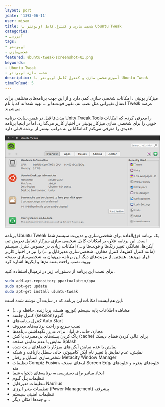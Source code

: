 ```yaml
---
layout: post
jdate: '1393-06-11'
user: misam
title: شخصی سازی و کنترل کامل اوبونتو با Ubuntu Tweak
categories:
- آموزشی
tags:
- اوبونتو
- شخصی‌سازی
featured: ubuntu-tweak-screenshot-01.png
keywords:
- Ubuntu Tweak
- شخصی سازی اوبونتو
description: آموزش شخصی سازی و کنترل کامل اوبونتو با Ubuntu Tweak
timeToRead: 5
---
```


میزکار یونیتی ، امکانات شخصی سازی کمی دارد و از این جهت برنامه‌های مختلفی برای اعمال تغییراتی مثل نصب تم، تغییر فونت‌ها و ... تهیه شده‌اند که با نام Tweak عرضه می‌شوند.

مدت‌ها قبل در همین سایت برنامه [Unity Tweak Tools](http://linuxihaa.ir/%D8%B4%D8%AE%D8%B5%DB%8C%E2%80%8C%D8%B3%D8%A7%D8%B2%DB%8C-%D9%85%DB%8C%D8%B2%DA%A9%D8%A7%D8%B1-%D8%A7%D8%A8%D9%88%D9%86%D8%AA%D9%88-%D8%A8%D8%A7-tweak-tool/) را معرفی کردم که امکانات خوبی را برای شخصی سازی میزکار یونیتی در اختیار کاربر می‌گذارد. اما در اینجا برنامه جدیدی را معرفی می‌کنم که امکاناتی به مراتب بیشتر از برنامه قبلی دارد.

![ubuntu tweak](/images/ubuntu-tweak-screenshot-01.png)

برنامه Ubuntu Tweak یک برنامه فوق‌العاده برای شخصی‌سازی و مدیریت سیستم شما است. این برنامه علاوه بر امکانات کامل شخصی سازی میزکار (شامل تعویض تم، آیکن‌ها، نشانگر، تغییر رنگ‌ها و فونت‌ها و ...) امکانات زیادی در خصوص کنترل سیستم (مانند کنترل کش‌ها، کنترل مخازن، شخصی‌سازی مدیرفایل و ...) را نیز در اختیار کاربر قرار می‌دهد. همچنین از مزیت‌های دیگر این برنامه می‌توان به شخصی‌سازی صفحه ورود، نصب راحت بسته تم‌ها و ایکن‌ها اشاره کرد.

برای نصب این برنامه از دستورات زیر در ترمینال استفاده کنید.

```sh
sudo add-apt-repository ppa:tualatrix/ppa
sudo apt-get update
sudo apt-get install ubuntu-tweak
```

این هم لیست امکانات این برنامه که در سایت آن نوشته شده است.

*   مشاهده اطلاعات پایه سیستم (توزیع، هسته، پردازنده، حافظه و ...)
*   کنترل جلسه (session) گنوم
*   کنترل برنامه‌های Auto Start
*   نصب سریع و راحت برنامه‌های معروف
*   مخازن جانبی فراوان برای به‌روز نگهداشتن برنامه‌ها
*   پاک کردن بسته‌های بی‌مصرف یا کش (cache) برای خالی کردن فضای دیسک
*   نمایش یا عدم نمایش صفحه Splash
*   نمایش یا عدم نمایش آیکن‌های میزکار یا فضاهای مانت شده
*   نمایش، عدم نمایش یا تغییر نام آیکن کامپیوتر، خانه، سطل بازیافت و شبکه
*   شخص‌سازی استایل و رفتار Metacity Window Manager
*   تنظیمات Compiz Fusion، لبه‌های صفحه Screen Edg، جلوه‌های پنجره و جلوه‌های منو
*   ایجاد میانبر برای دسترسی به برنامه‌های دلخواه شما
*   تنظیمات پنل گنوم
*   تنظیمات مدیرفایل Nautilus
*   تنظیمات مدیر انرژی (Power Management) پیشرفته
*   تنظیمات امنیتی سیستم
*   و چندها امکان دیگر...
